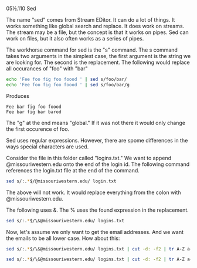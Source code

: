 05½.110 Sed

The name "sed" comes from Stream EDitor.  It can do a lot of things.  It works something like global search and replace.  It does work on streams.  The stream may be a file, but the concept is that it works on pipes.  Sed can work on files, but it also often works as a series of pipes.

The workhorse command for sed is the "s" command.  The s command takes two arguments in the simplest case, the first argument is the string we are looking for.  The second is the replacement.  The following would replace all occurances of "foo" with "bar"

```bash
echo 'Fee foo fig foo foood ' | sed s/foo/bar/
echo 'Fee foo fig foo foood ' | sed s/foo/bar/g
``` 
Produces

    Fee bar fig foo foood 
    Fee bar fig bar barod     

The "g" at the end means "global."  If it was not there it would only change the first occurence of foo.

Sed uses regular expressions.  However, there are spome differences in the ways special characters are used.

Consider the file in this folder called "logins.txt."  We want to append @missouriwestern.edu onto the end of the login id.  The following command references the login.txt file at the end of the command.

```bash
sed s/:.*$/@missouriwestern.edu/ login.txt 
```

The above will not work.  It would replace everything from the colon with @missouriwestern.edu.

The following uses \&.  The \% uses the found expression in the replacement.

```bash
sed s/:.*$/\&@missouriwestern.edu/ logins.txt
```

Now, let's assume we only want to get the email addresses.  And we want the emails to be all lower case.  How about this:

```bash
sed s/:.*$/\&@missouriwestern.edu/ logins.txt | cut -d: -f2 | tr A-Z a-z
```
```bash
sed s/:.*$/\&@missouriwestern.edu/ logins.txt | cut -d: -f2 | tr A-Z a-z
```

